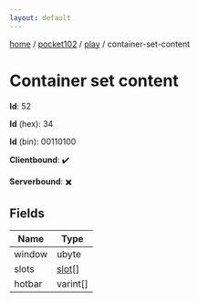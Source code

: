 ```yaml
---
layout: default
---
```


[home](/)  /  [pocket102](/protocol/pocket102)  /  [play](/protocol/pocket102/play)  /  container-set-content

# Container set content

**Id**: 52

**Id** (hex): 34

**Id** (bin): 00110100

**Clientbound**: ✔️

**Serverbound**: ✖️

## Fields

Name | Type
---|---
window | ubyte
slots | [slot](/protocol/pocket102/types/slot)[]
hotbar | varint[]
